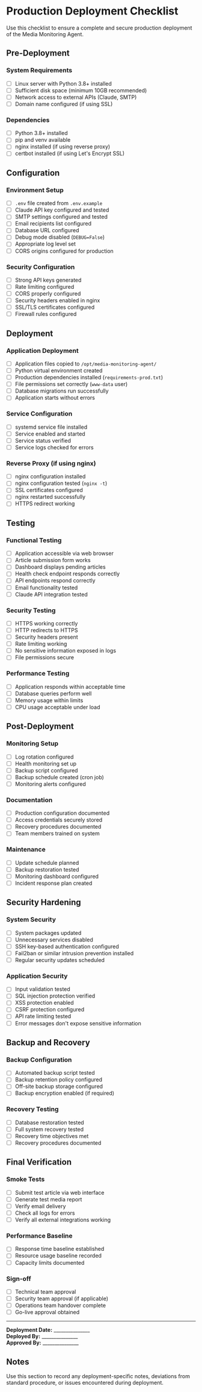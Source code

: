# Production Deployment Checklist

Use this checklist to ensure a complete and secure production deployment of the Media Monitoring Agent.

## Pre-Deployment

### System Requirements
- [ ] Linux server with Python 3.8+ installed
- [ ] Sufficient disk space (minimum 10GB recommended)
- [ ] Network access to external APIs (Claude, SMTP)
- [ ] Domain name configured (if using SSL)

### Dependencies
- [ ] Python 3.8+ installed
- [ ] pip and venv available
- [ ] nginx installed (if using reverse proxy)
- [ ] certbot installed (if using Let's Encrypt SSL)

## Configuration

### Environment Setup
- [ ] `.env` file created from `.env.example`
- [ ] Claude API key configured and tested
- [ ] SMTP settings configured and tested
- [ ] Email recipients list configured
- [ ] Database URL configured
- [ ] Debug mode disabled (`DEBUG=False`)
- [ ] Appropriate log level set
- [ ] CORS origins configured for production

### Security Configuration
- [ ] Strong API keys generated
- [ ] Rate limiting configured
- [ ] CORS properly configured
- [ ] Security headers enabled in nginx
- [ ] SSL/TLS certificates configured
- [ ] Firewall rules configured

## Deployment

### Application Deployment
- [ ] Application files copied to `/opt/media-monitoring-agent/`
- [ ] Python virtual environment created
- [ ] Production dependencies installed (`requirements-prod.txt`)
- [ ] File permissions set correctly (`www-data` user)
- [ ] Database migrations run successfully
- [ ] Application starts without errors

### Service Configuration
- [ ] systemd service file installed
- [ ] Service enabled and started
- [ ] Service status verified
- [ ] Service logs checked for errors

### Reverse Proxy (if using nginx)
- [ ] nginx configuration installed
- [ ] nginx configuration tested (`nginx -t`)
- [ ] SSL certificates configured
- [ ] nginx restarted successfully
- [ ] HTTPS redirect working

## Testing

### Functional Testing
- [ ] Application accessible via web browser
- [ ] Article submission form works
- [ ] Dashboard displays pending articles
- [ ] Health check endpoint responds correctly
- [ ] API endpoints respond correctly
- [ ] Email functionality tested
- [ ] Claude API integration tested

### Security Testing
- [ ] HTTPS working correctly
- [ ] HTTP redirects to HTTPS
- [ ] Security headers present
- [ ] Rate limiting working
- [ ] No sensitive information exposed in logs
- [ ] File permissions secure

### Performance Testing
- [ ] Application responds within acceptable time
- [ ] Database queries perform well
- [ ] Memory usage within limits
- [ ] CPU usage acceptable under load

## Post-Deployment

### Monitoring Setup
- [ ] Log rotation configured
- [ ] Health monitoring set up
- [ ] Backup script configured
- [ ] Backup schedule created (cron job)
- [ ] Monitoring alerts configured

### Documentation
- [ ] Production configuration documented
- [ ] Access credentials securely stored
- [ ] Recovery procedures documented
- [ ] Team members trained on system

### Maintenance
- [ ] Update schedule planned
- [ ] Backup restoration tested
- [ ] Monitoring dashboard configured
- [ ] Incident response plan created

## Security Hardening

### System Security
- [ ] System packages updated
- [ ] Unnecessary services disabled
- [ ] SSH key-based authentication configured
- [ ] Fail2ban or similar intrusion prevention installed
- [ ] Regular security updates scheduled

### Application Security
- [ ] Input validation tested
- [ ] SQL injection protection verified
- [ ] XSS protection enabled
- [ ] CSRF protection configured
- [ ] API rate limiting tested
- [ ] Error messages don't expose sensitive information

## Backup and Recovery

### Backup Configuration
- [ ] Automated backup script tested
- [ ] Backup retention policy configured
- [ ] Off-site backup storage configured
- [ ] Backup encryption enabled (if required)

### Recovery Testing
- [ ] Database restoration tested
- [ ] Full system recovery tested
- [ ] Recovery time objectives met
- [ ] Recovery procedures documented

## Final Verification

### Smoke Tests
- [ ] Submit test article via web interface
- [ ] Generate test media report
- [ ] Verify email delivery
- [ ] Check all logs for errors
- [ ] Verify all external integrations working

### Performance Baseline
- [ ] Response time baseline established
- [ ] Resource usage baseline recorded
- [ ] Capacity limits documented

### Sign-off
- [ ] Technical team approval
- [ ] Security team approval (if applicable)
- [ ] Operations team handover complete
- [ ] Go-live approval obtained

---

**Deployment Date:** _______________  
**Deployed By:** _______________  
**Approved By:** _______________  

## Notes

Use this section to record any deployment-specific notes, deviations from standard procedure, or issues encountered during deployment.